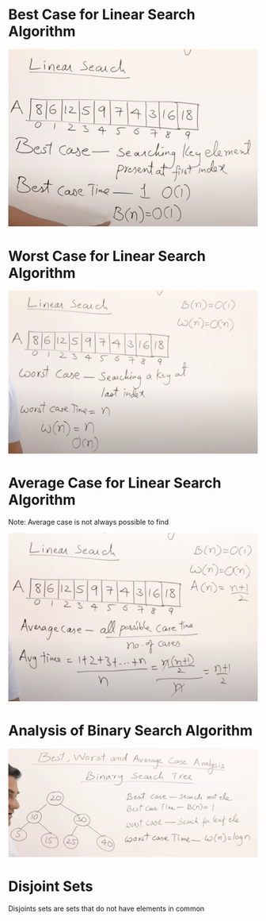# Best Case for Linear Search Algorithm

![Best Case for Linear Search Algorithm](/Algorithms/assets/Best_Case.png)

# Worst Case for Linear Search Algorithm

![Worst Case for Linear Search Algorithm](/Algorithms/assets/Worst_Case.png)

# Average Case for Linear Search Algorithm

Note: Average case is not always possible to find

![Average Case for Linear Search Algorithm](/Algorithms/assets/Average_Case.png)

# Analysis of Binary Search Algorithm

![ Analysis of binary Search Algorithm](/Algorithms/assets/binarySearch.png)

# Disjoint Sets

Disjoints sets are sets that do not have elements in common